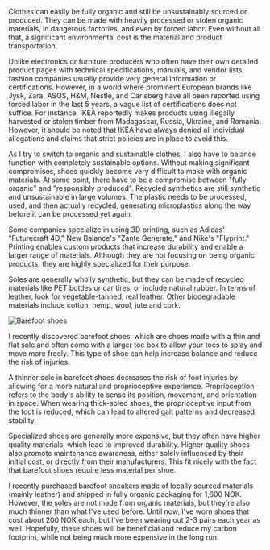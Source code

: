 Clothes can easily be fully organic and still be unsustainably sourced or produced. They can be made with heavily processed or stolen organic materials, in dangerous factories, and even by forced labor. Even without all that, a significant environmental cost is the material and product transportation.

Unlike electronics or furniture producers who often have their own detailed product pages with technical specifications, manuals, and vendor lists, fashion companies usually provide very general information or certifications. However, in a world where prominent European brands like Jysk, Zara, ASOS, H&M, Nestle, and Carlsberg have all been reported using forced labor in the last 5 years, a vague list of certifications does not suffice. For instance, IKEA reportedly makes products using illegally harvested or stolen timber from Madagascar, Russia, Ukraine, and Romania. However, it should be noted that IKEA have always denied all individual allegations and claims that strict policies are in place to avoid this.

As I try to switch to organic and sustainable clothes, I also have to balance function with completely sustainable options. Without making significant compromises, shoes quickly become very difficult to make with organic materials. At some point, there have to be a compromise between "fully organic" and "responsibly produced". Recycled synthetics are still synthetic and unsustainable in large volumes. The plastic needs to be processed, used, and then actually recycled, generating microplastics along the way before it can be processed yet again.

Some companies specialize in using 3D printing, such as Adidas' "Futurecraft 4D," New Balance's "Zante Generate," and Nike's "Flyprint." Printing enables custom products that increase durability and enable a larger range of materials. Although they are not focusing on being organic products, they are highly specialized for their purpose.

Soles are generally wholly synthetic, but they can be made of recycled materials like PET bottles or car tires, or include natural rubber. In terms of leather, look for vegetable-tanned, real leather. Other biodegradable materials include cotton, hemp, wool, jute and cork.

![Barefoot shoes](https://i.imgur.com/wOhG1es.jpg "Be Lenka")

I recently discovered barefoot shoes, which are shoes made with a thin and flat sole and often come with a larger toe box to allow your toes to splay and move more freely. This type of shoe can help increase balance and reduce the risk of injuries.

A thinner sole in barefoot shoes decreases the risk of foot injuries by allowing for a more natural and proprioceptive experience. Proprioception refers to the body's ability to sense its position, movement, and orientation in space. When wearing thick-soled shoes, the proprioceptive input from the foot is reduced, which can lead to altered gait patterns and decreased stability.

 Specialized shoes are generally more expensive, but they often have higher quality materials, which lead to improved durability. Higher quality shoes also promote maintenance awareness, either solely influenced by their initial cost, or directly from their manufacturers. This fit nicely with the fact that barefoot shoes require less material per shoe.

I recently purchased barefoot sneakers made of locally sourced materials (mainly leather) and shipped in fully organic packaging for 1,600 NOK. However, the soles are not made from organic materials, but they're also much thinner than what I've used before. Until now, I've worn shoes that cost about 200 NOK each, but I've been wearing out 2-3 pairs each year as well. Hopefully, these shoes will be beneficial and reduce my carbon footprint, while not being much more expensive in the long run.